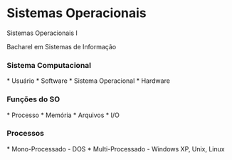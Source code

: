Sistemas Operacionais
==

Sistemas Operacionais I

Bacharel em Sistemas de Informação

<h3>Sistema Computacional</h3>
* Usuário
* Software
* Sistema Operacional
* Hardware

<h3>Funções do SO</h3>
* Processo
* Memória
* Arquivos
* I/O

<h3>Processos</h3>
* Mono-Processado - DOS
* Multi-Processado - Windows XP, Unix, Linux



